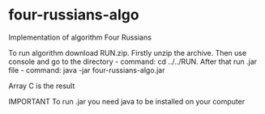 # four-russians-algo
Implementation of algorithm Four Russians

To run algorithm download RUN.zip. Firstly unzip the archive. Then use console and go to the directory - command: cd ../../RUN. After that run .jar file - command: java -jar four-russians-algo.jar


Array C is the result


IMPORTANT To run .jar you need java to be installed on your computer

